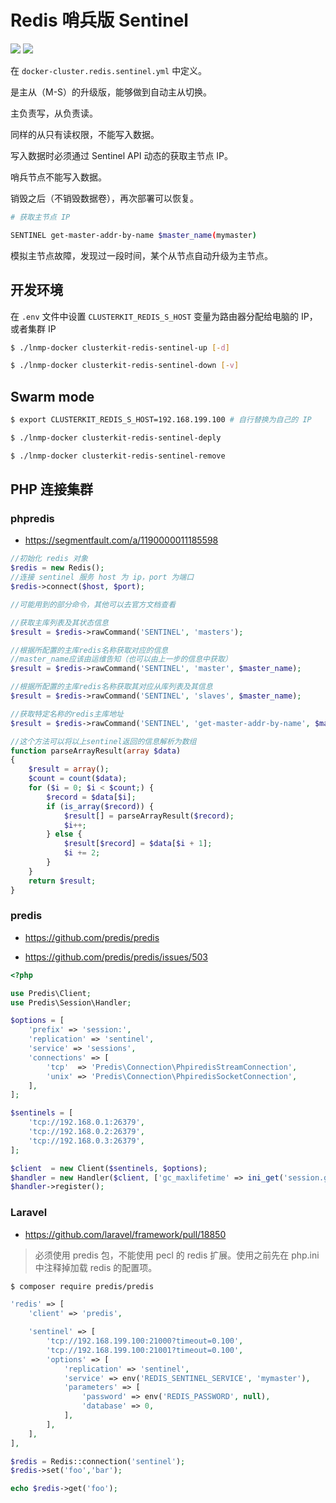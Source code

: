 # Redis 哨兵版 Sentinel

[![](https://img.shields.io/badge/AD-%E8%85%BE%E8%AE%AF%E4%BA%91%E5%AE%B9%E5%99%A8%E6%9C%8D%E5%8A%A1-blue.svg)](https://cloud.tencent.com/act/cps/redirect?redirect=10058&cps_key=3a5255852d5db99dcd5da4c72f05df61) [![](https://img.shields.io/badge/Support-%E8%85%BE%E8%AE%AF%E4%BA%91%E8%87%AA%E5%AA%92%E4%BD%93-brightgreen.svg)](https://cloud.tencent.com/developer/support-plan?invite_code=13vokmlse8afh)

在 `docker-cluster.redis.sentinel.yml` 中定义。

是主从（M-S）的升级版，能够做到自动主从切换。

主负责写，从负责读。

同样的从只有读权限，不能写入数据。

写入数据时必须通过 Sentinel API 动态的获取主节点 IP。

哨兵节点不能写入数据。

销毁之后（不销毁数据卷），再次部署可以恢复。

```bash
# 获取主节点 IP

SENTINEL get-master-addr-by-name $master_name(mymaster)
```

模拟主节点故障，发现过一段时间，某个从节点自动升级为主节点。

## 开发环境

在 `.env` 文件中设置 `CLUSTERKIT_REDIS_S_HOST` 变量为路由器分配给电脑的 IP，或者集群 IP

```bash
$ ./lnmp-docker clusterkit-redis-sentinel-up [-d]

$ ./lnmp-docker clusterkit-redis-sentinel-down [-v]
```

## Swarm mode

```bash
$ export CLUSTERKIT_REDIS_S_HOST=192.168.199.100 # 自行替换为自己的 IP

$ ./lnmp-docker clusterkit-redis-sentinel-deply

$ ./lnmp-docker clusterkit-redis-sentinel-remove
```

## PHP 连接集群

### phpredis

* https://segmentfault.com/a/1190000011185598

```php
//初始化 redis 对象
$redis = new Redis();
//连接 sentinel 服务 host 为 ip，port 为端口
$redis->connect($host, $port);

//可能用到的部分命令，其他可以去官方文档查看

//获取主库列表及其状态信息
$result = $redis->rawCommand('SENTINEL', 'masters');

//根据所配置的主库redis名称获取对应的信息
//master_name应该由运维告知（也可以由上一步的信息中获取）
$result = $redis->rawCommand('SENTINEL', 'master', $master_name);

//根据所配置的主库redis名称获取其对应从库列表及其信息
$result = $redis->rawCommand('SENTINEL', 'slaves', $master_name);

//获取特定名称的redis主库地址
$result = $redis->rawCommand('SENTINEL', 'get-master-addr-by-name', $master_name)

//这个方法可以将以上sentinel返回的信息解析为数组
function parseArrayResult(array $data)
{
    $result = array();
    $count = count($data);
    for ($i = 0; $i < $count;) {
        $record = $data[$i];
        if (is_array($record)) {
            $result[] = parseArrayResult($record);
            $i++;
        } else {
            $result[$record] = $data[$i + 1];
            $i += 2;
        }
    }
    return $result;
}
```

### predis

* https://github.com/predis/predis

* https://github.com/predis/predis/issues/503

```php
<?php

use Predis\Client;
use Predis\Session\Handler;

$options = [
    'prefix' => 'session:',
    'replication' => 'sentinel',
    'service' => 'sessions',
    'connections' => [
        'tcp'  => 'Predis\Connection\PhpiredisStreamConnection',
        'unix' => 'Predis\Connection\PhpiredisSocketConnection',
    ],
];

$sentinels = [
    'tcp://192.168.0.1:26379',
    'tcp://192.168.0.2:26379',
    'tcp://192.168.0.3:26379',
];

$client  = new Client($sentinels, $options);
$handler = new Handler($client, ['gc_maxlifetime' => ini_get('session.gc_maxlifetime')]);
$handler->register();
```

### Laravel

* https://github.com/laravel/framework/pull/18850

> 必须使用 predis 包，不能使用 pecl 的 redis 扩展。使用之前先在 php.ini 中注释掉加载 redis 的配置项。

```bash
$ composer require predis/predis
```

```php
'redis' => [
    'client' => 'predis',

    'sentinel' => [
        'tcp://192.168.199.100:21000?timeout=0.100',
        'tcp://192.168.199.100:21001?timeout=0.100',
        'options' => [
            'replication' => 'sentinel',
            'service' => env('REDIS_SENTINEL_SERVICE', 'mymaster'),
            'parameters' => [
                'password' => env('REDIS_PASSWORD', null),
                'database' => 0,
            ],
        ],
    ],
],
```

```php
$redis = Redis::connection('sentinel');
$redis->set('foo','bar');

echo $redis->get('foo');
```
